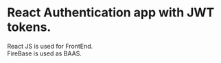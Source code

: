 # React Authentication app with JWT tokens.
React JS is used for FrontEnd.
<br>
FireBase is used as BAAS.
